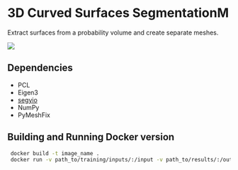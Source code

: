 # 3D Curved Surfaces SegmentationM

Extract surfaces from a probability volume and create separate meshes.

<img src="doc/seg.gif">


## Dependencies
- PCL
- Eigen3
- [segyio](https://github.com/equinor/segyio)
- NumPy
- PyMeshFix


## Building and Running Docker version

```bash
 docker build -t image_name .
 docker run -v path_to/training/inputs/:/input -v path_to/results/:/output image_name /input /output
 ```
